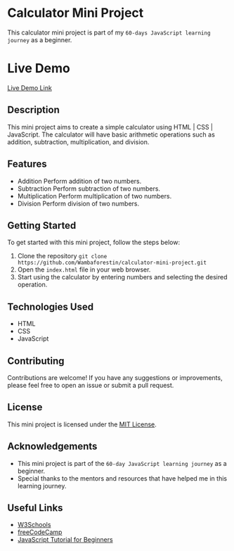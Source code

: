 # Calculator Mini Project

This calculator mini project is part of my `60-days JavaScript learning journey` as a beginner.

# Live Demo
[Live Demo Link](https://wambaforestin.github.io/custom-form-validation/)

## Description

This mini project aims to create a simple calculator using HTML | CSS | JavaScript. The calculator will have basic arithmetic operations such as addition, subtraction, multiplication, and division.

## Features

- Addition Perform addition of two numbers.
- Subtraction Perform subtraction of two numbers.
- Multiplication Perform multiplication of two numbers.
- Division Perform division of two numbers.

## Getting Started

To get started with this mini project, follow the steps below:

1. Clone the repository `git clone https://github.com/Wambaforestin/calculator-mini-project.git`
2. Open the `index.html` file in your web browser.
3. Start using the calculator by entering numbers and selecting the desired operation.

## Technologies Used

- HTML
- CSS
- JavaScript

## Contributing

Contributions are welcome! If you have any suggestions or improvements, please feel free to open an issue or submit a pull request.

## License

This mini project is licensed under the [MIT License](LICENSE).

## Acknowledgements

- This mini project is part of the `60-day JavaScript learning journey` as a beginner.
- Special thanks to the mentors and resources that have helped me in this learning journey.

## Useful Links

- [W3Schools](https://www.w3schools.com/)
- [freeCodeCamp](https://www.freecodecamp.org/)
- [JavaScript Tutorial for Beginners](https://www.youtube.com/watch?v=PkZNo7MFNFg)
